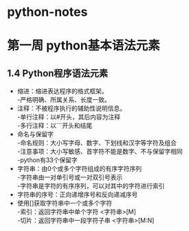# python-notes
# 第一周 python基本语法元素
## 1.4 Python程序语法元素
* 缩进：缩进表达程序的格式框架。  
-严格明确、所属关系、长度一致。
* 注释：不被程序执行的辅助性说明信息。  
-单行注释：以#开头，其后内容为注释  
-多行注释：以```开头和结尾  
* 命名与保留字  
-命名规则：大小写字母、数字、下划线和汉字等字符及组合  
-注意事项：大小写敏感、首字符不能是数字、不与保留字相同  
-python有33个保留字  
* 字符串：由0个或多个字符组成的有序字符序列  
-字符串由一对单引号或一对双引号表示  
-字符串是字符的有序序列，可以对其中的字符进行索引  
* 字符串的序号：正向递增序号和反向递减序号
* 使用[]获取字符串中一个或多个字符  
-索引：返回字符串中单个字符 <字符串>[M]  
-切片：返回字符串中一段字符子串 <字符串>[M:N]
